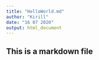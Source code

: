 ```yaml
---
title: "HelloWorld.md"
author: "Kirill"
date: "16 07 2020"
output: html_document
---
```


## This is a markdown file